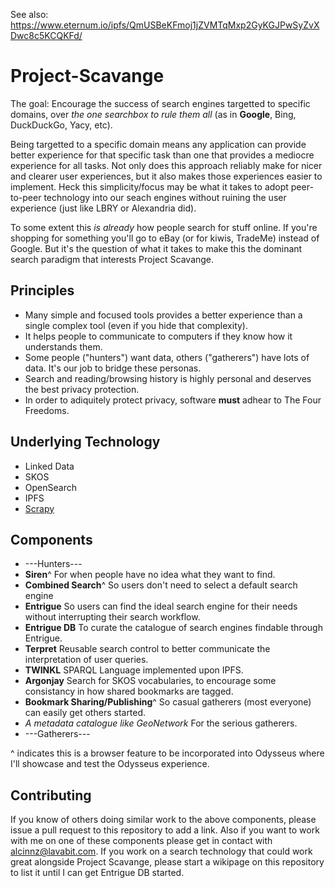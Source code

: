 See also: https://www.eternum.io/ipfs/QmUSBeKFmoj1jZVMTqMxp2GyKGJPwSyZvXDwc8c5KCQKFd/

# Project-Scavange
The goal: Encourage the success of search engines targetted to specific domains, over *the one searchbox to rule them all* (as in **Google**, Bing, DuckDuckGo, Yacy, etc). 

Being targetted to a specific domain means any application can provide better experience for that specific task than one that provides a mediocre experience for all tasks. Not only does this approach reliably make for nicer and clearer user experiences, but it also makes those experiences easier to implement. Heck this simplicity/focus may be what it takes to adopt peer-to-peer technology into our seach engines without ruining the user experience (just like LBRY or Alexandria did). 

To some extent this *is already* how people search for stuff online. If you're shopping for something you'll go to eBay (or for kiwis, TradeMe) instead of Google. But it's the question of what it takes to make this the dominant search paradigm that interests Project Scavange. 

## Principles
* Many simple and focused tools provides a better experience than a single complex tool (even if you hide that complexity).
* It helps people to communicate to computers if they know how it understands them. 
* Some people ("hunters") want data, others ("gatherers") have lots of data. It's our job to bridge these personas. 
* Search and reading/browsing history is highly personal and deserves the best privacy protection.
* In order to adiquitely protect privacy, software **must** adhear to The Four Freedoms.

## Underlying Technology
* Linked Data
* SKOS
* OpenSearch
* IPFS
* [Scrapy](https://scrapy.org/)

## Components
* ---Hunters---
* **Siren**^ For when people have no idea what they want to find. 
* **Combined Search**^ So users don't need to select a default search engine
* **Entrigue** So users can find the ideal search engine for their needs without interrupting their search workflow.
* **Entrigue DB** To curate the catalogue of search engines findable through Entrigue.
* **Terpret** Reusable search control to better communicate the interpretation of user queries.
* **TWINKL** SPARQL Language implemented upon IPFS.
* **Argonjay** Search for SKOS vocabularies, to encourage some consistancy in how shared bookmarks are tagged. 
* **Bookmark Sharing/Publishing**^ So casual gatherers (most everyone) can easily get others started.
* *A metadata catalogue like GeoNetwork* For the serious gatherers. 
* ---Gatherers---

^ indicates this is a browser feature to be incorporated into Odysseus where I'll showcase and test the Odysseus experience. 

## Contributing

If you know of others doing similar work to the above components, please issue a pull request to this repository to add a link. Also if you want to work with me on one of these components please get in contact with alcinnz@lavabit.com. If you work on a search technology that could work great alongside Project Scavange, please start a wikipage on this repository to list it until I can get Entrigue DB started.
